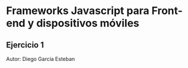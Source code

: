 # Frameworks Javascript para Front-end y dispositivos móviles
## Ejercicio 1
Autor: Diego García Esteban
